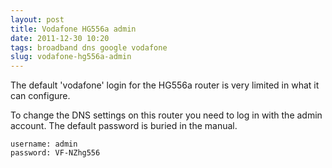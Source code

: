 ```yaml
---
layout: post
title: Vodafone HG556a admin
date: 2011-12-30 10:20
tags: broadband dns google vodafone
slug: vodafone-hg556a-admin
---
```


The default 'vodafone' login for the HG556a router is very limited in what it can configure.

To change the DNS settings on this router you need to log in with the admin account. The default password is buried in the manual.

	username: admin
	password: VF-NZhg556